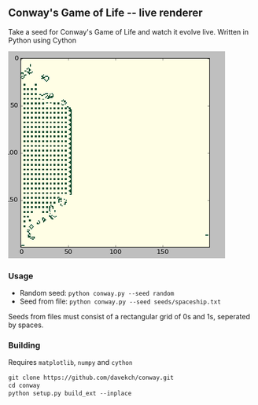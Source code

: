 ## Conway's Game of Life -- live renderer

Take a seed for Conway's Game of Life and watch it evolve live.
Written in Python using Cython

![live](life.gif)

### Usage
 - Random seed:
    `python conway.py --seed random`
 - Seed from file:
    `python conway.py --seed seeds/spaceship.txt`

Seeds from files must consist of a rectangular grid of 0s and 1s, seperated by spaces.

### Building
Requires `matplotlib`, `numpy` and `cython`
```
git clone https://github.com/davekch/conway.git
cd conway
python setup.py build_ext --inplace
```
